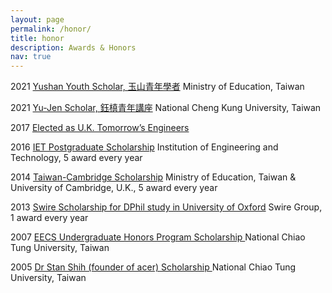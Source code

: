 ```yaml
---
layout: page
permalink: /honor/
title: honor
description: Awards & Honors
nav: true
---
```


2021  <a href="#">Yushan Youth Scholar, 玉山青年學者</a>  Ministry of Education, Taiwan
<p>2021  <a href="#">Yu-Jen Scholar, 鈺槙青年講座</a>  National Cheng Kung University, Taiwan</p>
<p>2017  <a href="#">Elected as U.K. Tomorrow’s Engineers</a></p>
<p>2016  <a href="#">IET Postgraduate Scholarship</a>  Institution of Engineering and Technology, 5 award every year</p>
<p>2014  <a href="#">Taiwan-Cambridge Scholarship</a> Ministry of Education, Taiwan & University of Cambridge, U.K., 5 award every year</p>
<p>2013  <a href="#">Swire Scholarship for DPhil study in University of Oxford</a>  Swire Group, 1 award every year</p>
<p>2007  <a href="#">EECS Undergraduate Honors Program Scholarship </a>  National Chiao Tung University, Taiwan</p>
<p>2005  <a href="#">Dr Stan Shih (founder of acer) Scholarship </a>  National Chiao Tung University, Taiwan
